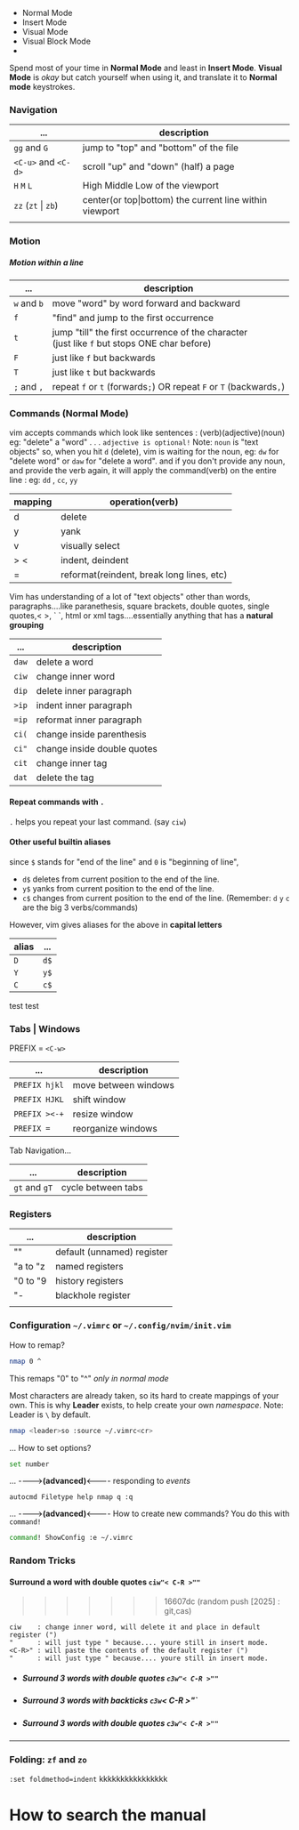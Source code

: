 - Normal Mode
- Insert Mode
- Visual Mode
- Visual Block Mode
-  
Spend most of your time in **Normal Mode** and least in **Insert Mode**.
**Visual Mode** is _okay_ but catch yourself when using it, and translate it to **Normal mode** keystrokes.

### Navigation
| ...                  | description                                             |
| -------------------- | ------------------------------------------------------- |
| `gg` and `G`         | jump to "top" and "bottom" of the file                  |
| `<C-u>` and `<C-d>`  | scroll "up" and "down" (half) a page                    |
| `H`  `M`  `L`        | High Middle Low of the viewport                         |
| `zz`  (`zt` \| `zb`) | center(or top\|bottom) the current line within viewport |
|                      |                                                         |

### Motion 
##### Motion within a line

| ...         | description                                                                                    |
| ----------- | ---------------------------------------------------------------------------------------------- |
| `w` and `b` | move "word" by word forward and backward                                                       |
| `f`         | "find" and jump to the first occurrence                                                        |
| `t`         | jump "till" the first occurrence of the character<br>(just like `f` but stops ONE char before) |
| `F`         | just like `f` but backwards                                                                    |
| `T`         | just like `t` but backwards                                                                    |
| `;` and `,` | repeat `f` or `t` (forwards`;`) OR repeat `F` or `T` (backwards`,`)                            |

### Commands (Normal Mode)
vim accepts commands which look like sentences : (verb)(adjective)(noun) eg: "delete" a "word"  . . . `adjective is optional!` 
Note: `noun` is "text objects"
so, when you hit `d` (delete), vim is waiting for the noun, eg: `dw` for "delete word" or `daw` for "delete a word". and if you don't provide any noun, and provide the verb again, it will  apply the command(verb) on the entire line : eg: `dd` , `cc`, `yy`

| mapping | operation(verb)                           |
| ------- | ----------------------------------------- |
| d       | delete                                    |
| y       | yank                                      |
| v       | visually select                           |
| > <     | indent, deindent                          |
| =       | reformat(reindent, break long lines, etc) |

Vim  has understanding of a lot of "text objects" other than words, paragraphs....like paranethesis, square brackets, double quotes, single quotes,< >, \` \`,  html or xml tags....essentially anything that has a **natural grouping**

| ...   | description                 |
| ----- | --------------------------- |
| `daw` | delete a word               |
| `ciw` | change inner word           |
| `dip` | delete inner paragraph      |
| `>ip` | indent inner paragraph      |
| `=ip` | reformat  inner paragraph   |
| `ci(` | change inside parenthesis   |
| `ci"` | change inside double quotes |
| `cit` | change inner tag            |
| `dat` | delete the tag              |
 
#### Repeat commands with `.` 
`.` helps you repeat your last command. (say `ciw`)

#### Other useful builtin aliases
since `$` stands for "end of the line" and `0` is "beginning of line",
- `d$` deletes from current position to the end of the line.
- `y$` yanks from current position to the end of the line.
- `c$` changes from current position to the end of the line.
(Remember: `d` `y` `c` are the big 3 verbs/commands)

However, vim gives aliases for the above in **capital letters**

| alias | ...  |
| ----- | ---- |
| `D`   | `d$` |
| `Y`   | `y$` |
| `C`   | `c$` |
test test 

### Tabs | Windows
PREFIX = `<C-w>`

| ...           | description          |
| ------------- | -------------------- |
| `PREFIX hjkl` | move between windows |
| `PREFIX HJKL` | shift window         |
| `PREFIX ><-+` | resize window        |
| `PREFIX =`    | reorganize windows   |

Tab Navigation...

| ...           | description        |
| ------------- | ------------------ |
| `gt` and `gT` | cycle between tabs |


### Registers
| ...       | description                |
| --------- | -------------------------- |
| ""        | default (unnamed) register |
| "a to "z  | named registers            |
| "0 to  "9 | history registers          |
| "-        | blackhole register         |
|           |                            |

### Configuration `~/.vimrc` or `~/.config/nvim/init.vim`
How to remap?
```sh
nmap 0 ^
```
This remaps "0" to "^" _only in normal mode_

Most characters are already taken, so its hard to create mappings of your own. This is why **Leader** exists, to help create your own _namespace_.
Note: Leader is `\` by default.
```sh
nmap <leader>so :source ~/.vimrc<cr>
```

...
How to set options?
```sh
set number
```

...
---->**(advanced)**<----
responding to _events_
```vimrc
autocmd Filetype help nmap q :q
```

...
---->**(advanced)**<----
How to create new commands?
You do this with `command!`
```sh
command! ShowConfig :e ~/.vimrc
```


### Random Tricks

#### Surround a word with double quotes `ciw"< C-R >""`
>>>>>>> 16607dc (random push [2025] : git,cas)
```
ciw    : change inner word, will delete it and place in default register (")
"      : will just type " because.... youre still in insert mode.
<C-R>" : will paste the contents of the default register (")
"      : will just type " because.... youre still in insert mode.
```
 - ##### Surround 3 words with double quotes `c3w"< C-R >""`
 - ##### Surround 3 words with backticks  `c3w`< C-R >"`
 - ##### Surround 3 words with double quotes `c3w"< C-R >""`


---
### Folding: `zf` and `zo`
`:set foldmethod=indent`
kkkkkkkkkkkkkkkk
# How to search the manual
